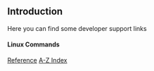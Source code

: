 ## Introduction
Here you can find some developer support links<br>

#### Linux Commands
[Reference](https://files.fosswire.com/2007/08/fwunixref.pdf)
[A-Z Index](https://ss64.com/bash/)
